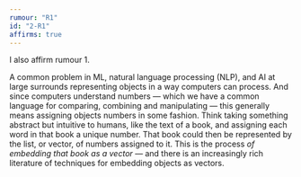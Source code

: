 ```yaml
---
rumour: "R1"
id: "2-R1"
affirms: true
---
```


I also affirm rumour 1.

A common problem in ML, natural language processing (NLP), and AI at large surrounds representing objects in a way computers can process. And since computers understand numbers —  which we have a common language for comparing, combining and manipulating — this generally means assigning objects numbers in some fashion. Think taking something abstract but intuitive to humans, like the text of a book, and assigning each word in that book a unique number. That book could then be represented by the list, or vector, of numbers assigned to it. This is the process *of embedding that book as a vector —* and there is an increasingly rich literature of techniques for embedding objects as vectors.
